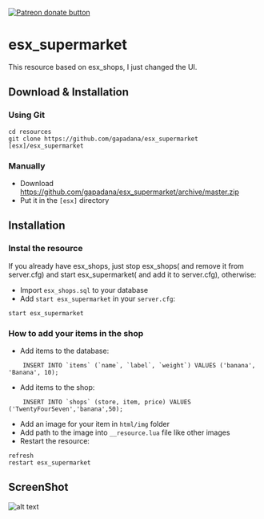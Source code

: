 <a href="https://www.patreon.com/vidat"><img src="https://img.shields.io/badge/Patreon-Donate-orange.svg" alt="Patreon donate button" /> </a>

# esx_supermarket

This resource based on esx_shops, I just changed the UI.

## Download & Installation

### Using Git
```
cd resources
git clone https://github.com/gapadana/esx_supermarket [esx]/esx_supermarket
```

### Manually
- Download https://github.com/gapadana/esx_supermarket/archive/master.zip
- Put it in the `[esx]` directory

## Installation
### Instal the resource
If you already have esx_shops, just stop esx_shops( and remove it from server.cfg) and start esx_supermarket( and add it to server.cfg), otherwise:
- Import `esx_shops.sql` to your database
- Add `start esx_supermarket` in your `server.cfg`:
```
start esx_supermarket
```

### How to add your items in the shop
- Add items to the database:
```mysql
	INSERT INTO `items` (`name`, `label`, `weight`) VALUES ('banana', 'Banana', 10);
```
- Add items to the shop:
```mysql
	INSERT INTO `shops` (store, item, price) VALUES ('TwentyFourSeven','banana',50);
```
- Add an image for your item in `html/img` folder
- Add path to the image into `__resource.lua` file like other images
- Restart the resource:
```
refresh
restart esx_supermarket
```

## ScreenShot

![alt text](https://raw.githubusercontent.com/gapadana/esx_supermarket/master/screenshot/screenshot.jpg)
